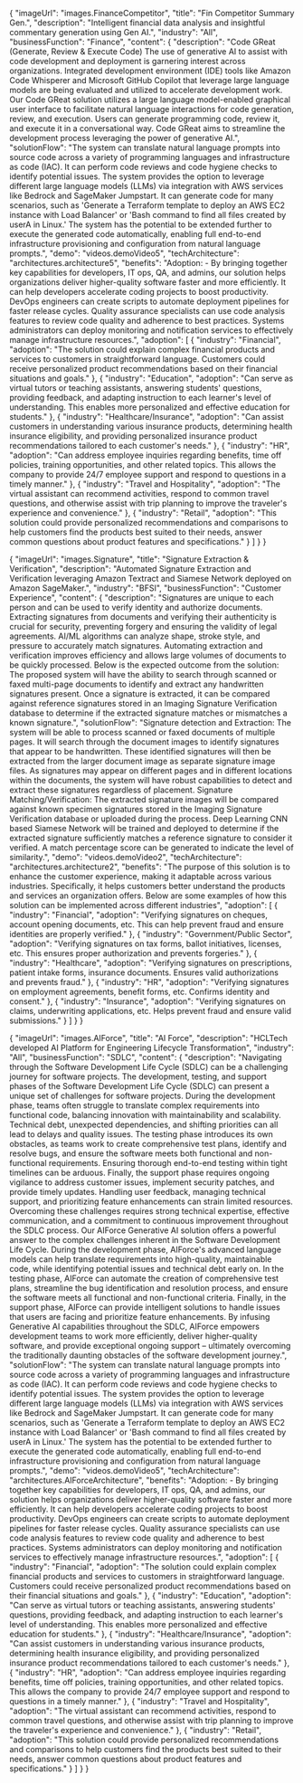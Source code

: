 {
  "imageUrl": "images.FinanceCompetitor",
  "title": "Fin Competitor Summary Gen.",
  "description": "Intelligent financial data analysis and insightful commentary generation using Gen AI.",
  "industry": "All",
  "businessFunction": "Finance",
  "content": {
    "description": "Code GReat (Generate, Review & Execute Code) The use of generative AI to assist with code development and deployment is garnering interest across organizations. Integrated development environment (IDE) tools like Amazon Code Whisperer and Microsoft GitHub Copilot that leverage large language models are being evaluated and utilized to accelerate development work. Our Code GReat solution utilizes a large language model-enabled graphical user interface to facilitate natural language interactions for code generation, review, and execution. Users can generate programming code, review it, and execute it in a conversational way. Code GReat aims to streamline the development process leveraging the power of generative AI.",
    "solutionFlow": "The system can translate natural language prompts into source code across a variety of programming languages and infrastructure as code (IAC). It can perform code reviews and code hygiene checks to identify potential issues. The system provides the option to leverage different large language models (LLMs) via integration with AWS services like Bedrock and SageMaker Jumpstart. It can generate code for many scenarios, such as 'Generate a Terraform template to deploy an AWS EC2 instance with Load Balancer' or 'Bash command to find all files created by userA in Linux.' The system has the potential to be extended further to execute the generated code automatically, enabling full end-to-end infrastructure provisioning and configuration from natural language prompts.",
    "demo": "videos.demoVideo5",
    "techArchitecture": "architectures.architecture5",
    "benefits": "Adoption: - By bringing together key capabilities for developers, IT ops, QA, and admins, our solution helps organizations deliver higher-quality software faster and more efficiently. It can help developers accelerate coding projects to boost productivity. DevOps engineers can create scripts to automate deployment pipelines for faster release cycles. Quality assurance specialists can use code analysis features to review code quality and adherence to best practices. Systems administrators can deploy monitoring and notification services to effectively manage infrastructure resources.",
    "adoption": [
      { "industry": "Financial", "adoption": "The solution could explain complex financial products and services to customers in straightforward language. Customers could receive personalized product recommendations based on their financial situations and goals." },
      { "industry": "Education", "adoption": "Can serve as virtual tutors or teaching assistants, answering students' questions, providing feedback, and adapting instruction to each learner's level of understanding. This enables more personalized and effective education for students." },
      { "industry": "Healthcare/Insurance", "adoption": "Can assist customers in understanding various insurance products, determining health insurance eligibility, and providing personalized insurance product recommendations tailored to each customer's needs." },
      { "industry": "HR", "adoption": "Can address employee inquiries regarding benefits, time off policies, training opportunities, and other related topics. This allows the company to provide 24/7 employee support and respond to questions in a timely manner." },
      { "industry": "Travel and Hospitality", "adoption": "The virtual assistant can recommend activities, respond to common travel questions, and otherwise assist with trip planning to improve the traveler's experience and convenience." },
      { "industry": "Retail", "adoption": "This solution could provide personalized recommendations and comparisons to help customers find the products best suited to their needs, answer common questions about product features and specifications." }
    ]
  }
}


{
  "imageUrl": "images.Signature",
  "title": "Signature Extraction & Verification",
  "description": "Automated Signature Extraction and Verification leveraging Amazon Textract and Siamese Network deployed on Amazon SageMaker.",
  "industry": "BFSI",
  "businessFunction": "Customer Experience",
  "content": {
    "description": "Signatures are unique to each person and can be used to verify identity and authorize documents. Extracting signatures from documents and verifying their authenticity is crucial for security, preventing forgery and ensuring the validity of legal agreements. AI/ML algorithms can analyze shape, stroke style, and pressure to accurately match signatures. Automating extraction and verification improves efficiency and allows large volumes of documents to be quickly processed. Below is the expected outcome from the solution: The proposed system will have the ability to search through scanned or faxed multi-page documents to identify and extract any handwritten signatures present. Once a signature is extracted, it can be compared against reference signatures stored in an Imaging Signature Verification database to determine if the extracted signature matches or mismatches a known signature.",
    "solutionFlow": "Signature detection and Extraction: The system will be able to process scanned or faxed documents of multiple pages. It will search through the document images to identify signatures that appear to be handwritten. These identified signatures will then be extracted from the larger document image as separate signature image files. As signatures may appear on different pages and in different locations within the documents, the system will have robust capabilities to detect and extract these signatures regardless of placement. Signature Matching/Verification: The extracted signature images will be compared against known specimen signatures stored in the Imaging Signature Verification database or uploaded during the process. Deep Learning CNN based Siamese Network will be trained and deployed to determine if the extracted signature sufficiently matches a reference signature to consider it verified. A match percentage score can be generated to indicate the level of similarity.",
    "demo": "videos.demoVideo2",
    "techArchitecture": "architectures.architecture2",
    "benefits": "The purpose of this solution is to enhance the customer experience, making it adaptable across various industries. Specifically, it helps customers better understand the products and services an organization offers. Below are some examples of how this solution can be implemented across different industries",
    "adoption": [
      { "industry": "Financial", "adoption": "Verifying signatures on cheques, account opening documents, etc. This can help prevent fraud and ensure identities are properly verified." },
      { "industry": "Government/Public Sector", "adoption": "Verifying signatures on tax forms, ballot initiatives, licenses, etc. This ensures proper authorization and prevents forgeries." },
      { "industry": "Healthcare", "adoption": "Verifying signatures on prescriptions, patient intake forms, insurance documents. Ensures valid authorizations and prevents fraud." },
      { "industry": "HR", "adoption": "Verifying signatures on employment agreements, benefit forms, etc. Confirms identity and consent." },
      { "industry": "Insurance", "adoption": "Verifying signatures on claims, underwriting applications, etc. Helps prevent fraud and ensure valid submissions." }
    ]
  }
}


{
  "imageUrl": "images.AIForce",
  "title": "AI Force",
  "description": "HCLTech developed AI Platform for Engineering Lifecycle Transformation",
  "industry": "All",
  "businessFunction": "SDLC",
  "content": {
    "description": "Navigating through the Software Development Life Cycle (SDLC) can be a challenging journey for software projects. The development, testing, and support phases of the Software Development Life Cycle (SDLC) can present a unique set of challenges for software projects. During the development phase, teams often struggle to translate complex requirements into functional code, balancing innovation with maintainability and scalability. Technical debt, unexpected dependencies, and shifting priorities can all lead to delays and quality issues. The testing phase introduces its own obstacles, as teams work to create comprehensive test plans, identify and resolve bugs, and ensure the software meets both functional and non-functional requirements. Ensuring thorough end-to-end testing within tight timelines can be arduous. Finally, the support phase requires ongoing vigilance to address customer issues, implement security patches, and provide timely updates. Handling user feedback, managing technical support, and prioritizing feature enhancements can strain limited resources. Overcoming these challenges requires strong technical expertise, effective communication, and a commitment to continuous improvement throughout the SDLC process. Our AIForce Generative AI solution offers a powerful answer to the complex challenges inherent in the Software Development Life Cycle. During the development phase, AIForce's advanced language models can help translate requirements into high-quality, maintainable code, while identifying potential issues and technical debt early on. In the testing phase, AIForce can automate the creation of comprehensive test plans, streamline the bug identification and resolution process, and ensure the software meets all functional and non-functional criteria. Finally, in the support phase, AIForce can provide intelligent solutions to handle issues that users are facing and prioritize feature enhancements. By infusing Generative AI capabilities throughout the SDLC, AIForce empowers development teams to work more efficiently, deliver higher-quality software, and provide exceptional ongoing support – ultimately overcoming the traditionally daunting obstacles of the software development journey.",
    "solutionFlow": "The system can translate natural language prompts into source code across a variety of programming languages and infrastructure as code (IAC). It can perform code reviews and code hygiene checks to identify potential issues. The system provides the option to leverage different large language models (LLMs) via integration with AWS services like Bedrock and SageMaker Jumpstart. It can generate code for many scenarios, such as 'Generate a Terraform template to deploy an AWS EC2 instance with Load Balancer' or 'Bash command to find all files created by userA in Linux.' The system has the potential to be extended further to execute the generated code automatically, enabling full end-to-end infrastructure provisioning and configuration from natural language prompts.",
    "demo": "videos.demoVideo5",
    "techArchitecture": "architectures.AIForceArchitecture",
    "benefits": "Adoption: - By bringing together key capabilities for developers, IT ops, QA, and admins, our solution helps organizations deliver higher-quality software faster and more efficiently. It can help developers accelerate coding projects to boost productivity. DevOps engineers can create scripts to automate deployment pipelines for faster release cycles. Quality assurance specialists can use code analysis features to review code quality and adherence to best practices. Systems administrators can deploy monitoring and notification services to effectively manage infrastructure resources.",
    "adoption": [
      { "industry": "Financial", "adoption": "The solution could explain complex financial products and services to customers in straightforward language. Customers could receive personalized product recommendations based on their financial situations and goals." },
      { "industry": "Education", "adoption": "Can serve as virtual tutors or teaching assistants, answering students' questions, providing feedback, and adapting instruction to each learner's level of understanding. This enables more personalized and effective education for students." },
      { "industry": "Healthcare/Insurance", "adoption": "Can assist customers in understanding various insurance products, determining health insurance eligibility, and providing personalized insurance product recommendations tailored to each customer's needs." },
      { "industry": "HR", "adoption": "Can address employee inquiries regarding benefits, time off policies, training opportunities, and other related topics. This allows the company to provide 24/7 employee support and respond to questions in a timely manner." },
      { "industry": "Travel and Hospitality", "adoption": "The virtual assistant can recommend activities, respond to common travel questions, and otherwise assist with trip planning to improve the traveler's experience and convenience." },
      { "industry": "Retail", "adoption": "This solution could provide personalized recommendations and comparisons to help customers find the products best suited to their needs, answer common questions about product features and specifications." }
    ]
  }
}
